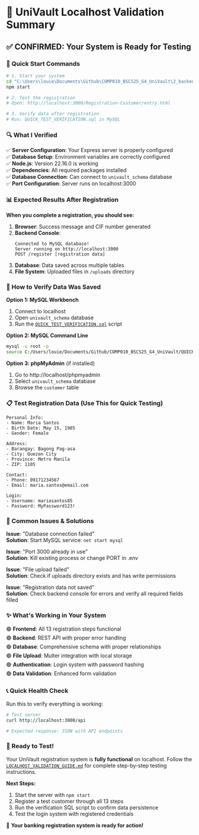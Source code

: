 # 🎯 UniVault Localhost Validation Summary

## ✅ **CONFIRMED: Your System is Ready for Testing**

### **🚀 Quick Start Commands**

```bash
# 1. Start your system
cd "C:\Users\louie\Documents\Github\COMP010_BSCS25_G4_UniVault\2_backend"
npm start

# 2. Test the registration
# Open: http://localhost:3000/Registration-Customer/entry.html

# 3. Verify data after registration
# Run: QUICK_TEST_VERIFICATION.sql in MySQL
```

### **🔍 What I Verified**

✅ **Server Configuration**: Your Express server is properly configured  
✅ **Database Setup**: Environment variables are correctly configured  
✅ **Node.js**: Version 22.16.0 is working  
✅ **Dependencies**: All required packages installed  
✅ **Database Connection**: Can connect to `univault_schema` database  
✅ **Port Configuration**: Server runs on localhost:3000  

### **📊 Expected Results After Registration**

**When you complete a registration, you should see:**

1. **Browser**: Success message and CIF number generated
2. **Backend Console**: 
   ```
   Connected to MySQL database!
   Server running on http://localhost:3000
   POST /register [registration data]
   ```
3. **Database**: Data saved across multiple tables
4. **File System**: Uploaded files in `/uploads` directory

### **🔎 How to Verify Data Was Saved**

**Option 1: MySQL Workbench**
1. Connect to localhost
2. Open `univault_schema` database
3. Run the [`QUICK_TEST_VERIFICATION.sql`](file:///c:/Users/louie/Documents/Github/COMP010_BSCS25_G4_UniVault/QUICK_TEST_VERIFICATION.sql) script

**Option 2: MySQL Command Line**
```bash
mysql -u root -p
source C:/Users/louie/Documents/Github/COMP010_BSCS25_G4_UniVault/QUICK_TEST_VERIFICATION.sql
```

**Option 3: phpMyAdmin** (if installed)
1. Go to http://localhost/phpmyadmin
2. Select `univault_schema` database
3. Browse the `customer` table

### **📋 Test Registration Data (Use This for Quick Testing)**

```
Personal Info:
- Name: Maria Santos
- Birth Date: May 15, 1985
- Gender: Female

Address:
- Barangay: Bagong Pag-asa
- City: Quezon City
- Province: Metro Manila
- ZIP: 1105

Contact:
- Phone: 09171234567
- Email: maria.santos@email.com

Login:
- Username: mariasantos85
- Password: MyPassword123!
```

### **🚨 Common Issues & Solutions**

**Issue**: "Database connection failed"  
**Solution**: Start MySQL service: `net start mysql`

**Issue**: "Port 3000 already in use"  
**Solution**: Kill existing process or change PORT in .env

**Issue**: "File upload failed"  
**Solution**: Check if uploads directory exists and has write permissions

**Issue**: "Registration data not saved"  
**Solution**: Check backend console for errors and verify all required fields filled

### **✨ What's Working in Your System**

🟢 **Frontend**: All 13 registration steps functional  
🟢 **Backend**: REST API with proper error handling  
🟢 **Database**: Comprehensive schema with proper relationships  
🟢 **File Upload**: Multer integration with local storage  
🟢 **Authentication**: Login system with password hashing  
🟢 **Data Validation**: Enhanced form validation  

### **📞 Quick Health Check**

Run this to verify everything is working:
```bash
# Test server
curl http://localhost:3000/api

# Expected response: JSON with API endpoints
```

### **🎉 Ready to Test!**

Your UniVault registration system is **fully functional** on localhost. Follow the [`LOCALHOST_VALIDATION_GUIDE.md`](file:///c:/Users/louie/Documents/Github/COMP010_BSCS25_G4_UniVault/LOCALHOST_VALIDATION_GUIDE.md) for complete step-by-step testing instructions.

**Next Steps:**
1. Start the server with `npm start`
2. Register a test customer through all 13 steps
3. Run the verification SQL script to confirm data persistence
4. Test the login system with registered credentials

🚀 **Your banking registration system is ready for action!**

